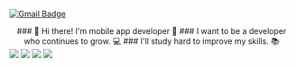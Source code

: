 

[![Gmail Badge](https://img.shields.io/badge/Gmail-D14836?style=flat&logo=Gmail&logoColor=white)](mailto:ghksrb1226@gmail.com)

<div align="center">
### 👋 Hi there! I'm mobile app developer  🚀
### I want to be a developer who continues to grow. 💻
### I'll study hard to improve my skills. 📚
</div>






<div align="left">
 
  <img src="https://img.shields.io/badge/iOS-000000?style=flat-square&logo=iOS&logoColor=white"/> 
<img src="https://img.shields.io/badge/Swift-F05138?style=flat-square&logo=Swift&logoColor=white"/>
<img src="https://img.shields.io/badge/html-E34F26?style=flat&logo-badge&logo=html5&logoColor=white">
<img src="https://img.shields.io/badge/github-181717?style=flat&logo-badge&logo=github&logoColor=white">


  
</div>


<!--
**hwankyuu/hwankyuu** is a ✨ _special_ ✨ repository because its `README.md` (this file) appears on your GitHub profile.


Here are some ideas to get you started:

- 🔭 I’m currently working on ...
- 🌱 I’m currently learning ...
- 👯 I’m looking to collaborate on ...
- 🤔 I’m looking for help with ...
- 💬 Ask me about ...
- 📫 How to reach me: ...
- 😄 Pronouns: ...
- ⚡ Fun fact: ...
-->
